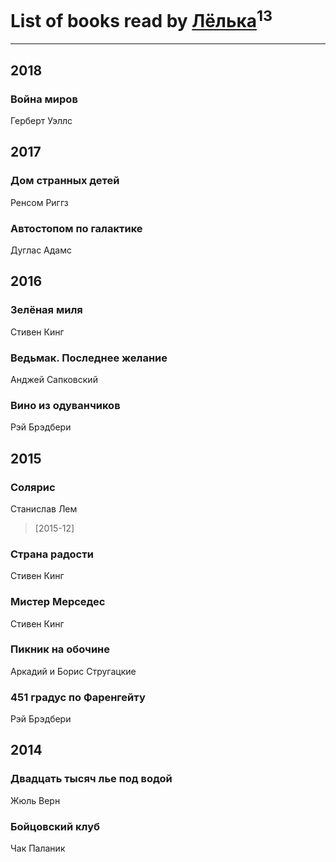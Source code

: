 # List of books read by [Лёлька](http://vk.com/id453735822)<sup>13</sup>
---

## 2018

### Война миров
Герберт Уэллс



## 2017

### Дом странных детей
Ренсом Риггз


### Автостопом по галактике
Дуглас Адамс



## 2016

### Зелёная миля
Стивен Кинг


### Ведьмак. Последнее желание
Анджей Сапковский


### Вино из одуванчиков
Рэй Брэдбери



## 2015

### Солярис
Станислав Лем
> [2015-12] 


### Страна радости
Стивен Кинг


### Мистер Мерседес
Стивен Кинг


### Пикник на обочине
Аркадий и Борис Стругацкие


### 451 градус по Фаренгейту
Рэй Брэдбери



## 2014

### Двадцать тысяч лье под водой
Жюль Верн


### Бойцовский клуб
Чак Паланик



